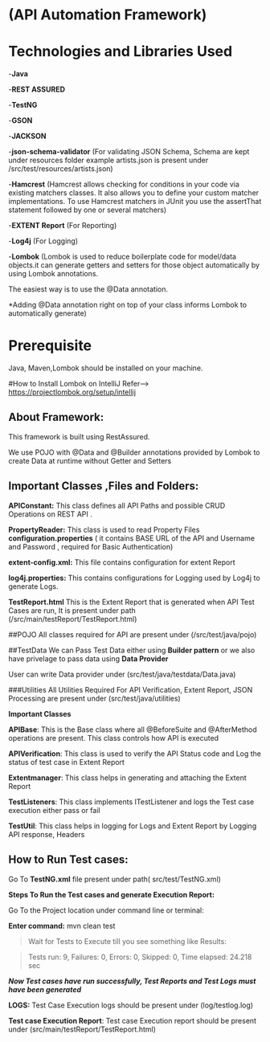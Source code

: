 # (API Automation Framework)

#  Technologies and Libraries Used
-**Java**

-**REST ASSURED**

-**TestNG**

-**GSON**

-**JACKSON** 

-**json-schema-validator** (For validating JSON Schema, Schema are kept under resources folder example artists.json is present under /src/test/resources/artists.json)

-**Hamcrest** (Hamcrest allows checking for conditions in your code via existing matchers classes. It also allows you to define your custom matcher implementations. To use Hamcrest matchers in JUnit you use the assertThat statement followed by one or several matchers)

-**EXTENT Report** (For Reporting)

-**Log4j** (For Logging)

-**Lombok** (Lombok is used to reduce boilerplate code for model/data objects.it can generate getters and setters for those object automatically by using Lombok annotations. 

The easiest way is to use the @Data annotation.

*Adding @Data annotation right on top of your class informs Lombok to automatically generate)


#  Prerequisite
Java, Maven,Lombok should be installed on your machine.

#How to Install Lombok on IntelliJ
Refer--> https://projectlombok.org/setup/intellij

## About Framework:
This framework is built using RestAssured.

We use POJO with @Data and @Builder annotations provided by Lombok to create Data at runtime without Getter and Setters

## Important Classes ,Files and Folders:

**APIConstant:** This class defines all API Paths and possible CRUD Operations on REST API .

**PropertyReader:** This class is used to read Property Files **configuration.properties** ( it contains BASE URL of the API and Username and Password , required for Basic Authentication)

**extent-config.xml:** This file contains configuration for extent Report

**log4j.properties:** This contains configurations for Logging used by Log4j to generate Logs. 

**TestReport.html** This is the Extent Report that is generated when API Test Cases are run, It is present under path (/src/main/testReport/TestReport.html)

##POJO
All classes required for API are present under (/src/test/java/pojo)

##TestData
We can Pass Test Data either using **Builder pattern** or we also have privelage to pass data using **Data Provider**

User can write Data provider under (src/test/java/testdata/Data.java)

###Utilities
All Utilities Required For API Verification, Extent Report, JSON Processing are present under (src/test/java/utilities)

**Important Classes**

**APIBase**: This is the Base class where all @BeforeSuite and @AfterMethod operations are present.
This class controls how API is executed

**APIVerification**: This class is used to verify the API Status code and Log the status of test case in Extent Report

**Extentmanager**: This class helps in generating and attaching the Extent Report

**TestListeners**: This class implements ITestListener and logs the Test case execution either pass or fail

**TestUtil**: This class helps in logging for Logs and Extent Report by Logging API response, Headers

## How to Run Test cases:

Go To **TestNG.xml** file present under path( src/test/TestNG.xml)

**Steps To Run the Test cases and generate Execution Report:**

Go To the Project location under command line or terminal:

**Enter command:**
 mvn clean test

> Wait for Tests to Execute till you  see something like
> Results:

>Tests run: 9, Failures: 0, Errors: 0, Skipped: 0, Time elapsed: 24.218 sec


***Now Test cases have run successfully, Test Reports and Test Logs must have been generated***

**LOGS:** Test Case Execution logs should be present under (log/testlog.log)

**Test case Execution Report**: Test case Execution report should be present under (src/main/testReport/TestReport.html)

